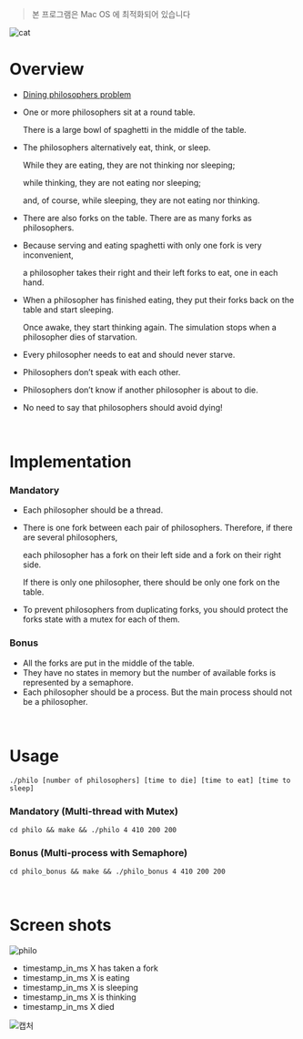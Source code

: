 > 본 프로그램은 Mac OS 에 최적화되어 있습니다

![cat](https://github.com/SikPang/42Seoul/assets/87380790/c0f4c908-a649-4456-96b7-eb43704bb797)

# Overview

- <a href="https://en.wikipedia.org/wiki/Dining_philosophers_problem" target="_blank">Dining philosophers problem </a>
- One or more philosophers sit at a round table.

  There is a large bowl of spaghetti in the middle of the table.
- The philosophers alternatively eat, think, or sleep.

  While they are eating, they are not thinking nor sleeping;

  while thinking, they are not eating nor sleeping;

  and, of course, while sleeping, they are not eating nor thinking.
- There are also forks on the table. There are as many forks as philosophers.
- Because serving and eating spaghetti with only one fork is very inconvenient,

  a philosopher takes their right and their left forks to eat, one in each hand.
- When a philosopher has finished eating, they put their forks back on the table and start sleeping.

  Once awake, they start thinking again. The simulation stops when a philosopher dies of starvation.
- Every philosopher needs to eat and should never starve.
- Philosophers don’t speak with each other.
- Philosophers don’t know if another philosopher is about to die.
- No need to say that philosophers should avoid dying!

<br/>

# Implementation
### Mandatory
- Each philosopher should be a thread.
- There is one fork between each pair of philosophers. Therefore, if there are several philosophers,
  
  each philosopher has a fork on their left side and a fork on their right side.
  
  If there is only one philosopher, there should be only one fork on the table.
- To prevent philosophers from duplicating forks, you should protect the forks state with a mutex for each of them.
### Bonus
- All the forks are put in the middle of the table.
- They have no states in memory but the number of available forks is represented by a semaphore.
- Each philosopher should be a process. But the main process should not be a philosopher.

<br/>

# Usage
```
./philo [number of philosophers] [time to die] [time to eat] [time to sleep]
```

### Mandatory (Multi-thread with Mutex)
```
cd philo && make && ./philo 4 410 200 200
```

### Bonus (Multi-process with Semaphore)
```
cd philo_bonus && make && ./philo_bonus 4 410 200 200
```

<br/>

# Screen shots
![philo](https://github.com/SikPang/42Seoul/assets/87380790/89cb5aa4-6cd8-4e30-b861-11811fdbb687)
- timestamp_in_ms X has taken a fork
- timestamp_in_ms X is eating
- timestamp_in_ms X is sleeping
- timestamp_in_ms X is thinking
- timestamp_in_ms X died


![캡처](https://github.com/SikPang/42Seoul/assets/87380790/faf8159c-8b50-4b73-957d-1dfb3ecd8c6f)
